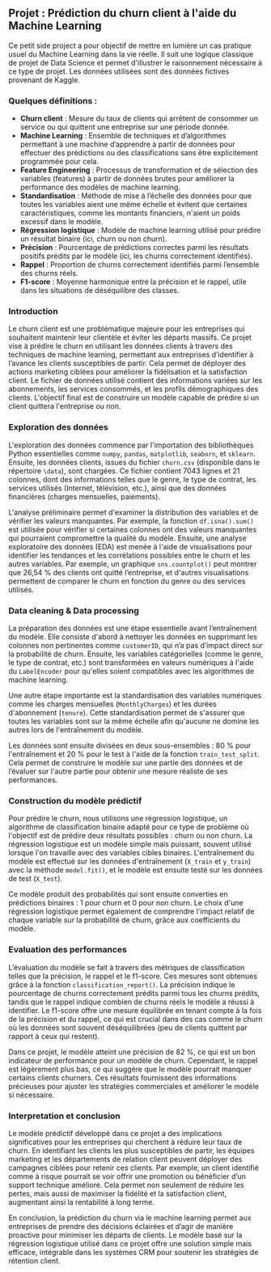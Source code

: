 ## Projet : Prédiction du churn client à l'aide du Machine Learning

Ce petit side project a pour objectif de mettre en lumière un cas pratique usuel du Machine Learning dans la vie réelle. Il suit une logique classique de projet de Data Science et permet d'illustrer le raisonnement nécessaire à ce type de projet.
Les données utilisées sont des données fictives provenant de Kaggle.

### Quelques définitions :
- **Churn client** : Mesure du taux de clients qui arrêtent de consommer un service ou qui quittent une entreprise sur une période donnée.
- **Machine Learning** : Ensemble de techniques et d’algorithmes permettant à une machine d’apprendre à partir de données pour effectuer des prédictions ou des classifications sans être explicitement programmée pour cela.
- **Feature Engineering** : Processus de transformation et de sélection des variables (features) à partir de données brutes pour améliorer la performance des modèles de machine learning.
- **Standardisation** : Méthode de mise à l’échelle des données pour que toutes les variables aient une même échelle et évitent que certaines caractéristiques, comme les montants financiers, n'aient un poids excessif dans le modèle.
- **Régression logistique** : Modèle de machine learning utilisé pour prédire un résultat binaire (ici, churn ou non churn).
- **Précision** : Pourcentage de prédictions correctes parmi les résultats positifs prédits par le modèle (ici, les churns correctement identifiés).
- **Rappel** : Proportion de churns correctement identifiés parmi l’ensemble des churns réels.
- **F1-score** : Moyenne harmonique entre la précision et le rappel, utile dans les situations de déséquilibre des classes.

### Introduction

Le churn client est une problématique majeure pour les entreprises qui souhaitent maintenir leur clientèle et éviter les départs massifs. Ce projet vise à prédire le churn en utilisant les données clients à travers des techniques de machine learning, permettant aux entreprises d’identifier à l’avance les clients susceptibles de partir. Cela permet de déployer des actions marketing ciblées pour améliorer la fidélisation et la satisfaction client. Le fichier de données utilisé contient des informations variées sur les abonnements, les services consommés, et les profils démographiques des clients. L'objectif final est de construire un modèle capable de prédire si un client quittera l'entreprise ou non.

### Exploration des données

L'exploration des données commence par l'importation des bibliothèques Python essentielles comme `numpy`, `pandas`, `matplotlib`, `seaborn`, et `sklearn`. Ensuite, les données clients, issues du fichier `churn.csv` (disponible dans le répertoire `\data`), sont chargées. Ce fichier contient 7043 lignes et 21 colonnes, dont des informations telles que le genre, le type de contrat, les services utilisés (Internet, télévision, etc.), ainsi que des données financières (charges mensuelles, paiements).

L'analyse préliminaire permet d'examiner la distribution des variables et de vérifier les valeurs manquantes. Par exemple, la fonction `df.isna().sum()` est utilisée pour vérifier si certaines colonnes ont des valeurs manquantes qui pourraient compromettre la qualité du modèle. Ensuite, une analyse exploratoire des données (EDA) est menée à l'aide de visualisations pour identifier les tendances et les corrélations possibles entre le churn et les autres variables. Par exemple, un graphique `sns.countplot()` peut montrer que 26,54 % des clients ont quitté l’entreprise, et d'autres visualisations permettent de comparer le churn en fonction du genre ou des services utilisés.

### Data cleaning & Data processing

La préparation des données est une étape essentielle avant l’entraînement du modèle. Elle consiste d'abord à nettoyer les données en supprimant les colonnes non pertinentes comme `customerID`, qui n’a pas d’impact direct sur la probabilité de churn. Ensuite, les variables catégorielles (comme le genre, le type de contrat, etc.) sont transformées en valeurs numériques à l'aide du `LabelEncoder` pour qu'elles soient compatibles avec les algorithmes de machine learning.

Une autre étape importante est la standardisation des variables numériques comme les charges mensuelles (`MonthlyCharges`) et les durées d'abonnement (`tenure`). Cette standardisation permet de s'assurer que toutes les variables sont sur la même échelle afin qu'aucune ne domine les autres lors de l'entraînement du modèle.

Les données sont ensuite divisées en deux sous-ensembles : 80 % pour l'entraînement et 20 % pour le test à l'aide de la fonction `train_test_split`. Cela permet de construire le modèle sur une partie des données et de l’évaluer sur l'autre partie pour obtenir une mesure réaliste de ses performances.

### Construction du modèle prédictif

Pour prédire le churn, nous utilisons une régression logistique, un algorithme de classification binaire adapté pour ce type de problème où l'objectif est de prédire deux résultats possibles : churn ou non churn. La régression logistique est un modèle simple mais puissant, souvent utilisé lorsque l'on travaille avec des variables cibles binaires. L'entraînement du modèle est effectué sur les données d'entraînement (`X_train` et `y_train`) avec la méthode `model.fit()`, et le modèle est ensuite testé sur les données de test (`X_test`).

Ce modèle produit des probabilités qui sont ensuite converties en prédictions binaires : 1 pour churn et 0 pour non churn. Le choix d'une régression logistique permet également de comprendre l'impact relatif de chaque variable sur la probabilité de churn, grâce aux coefficients du modèle.

### Evaluation des performances

L’évaluation du modèle se fait à travers des métriques de classification telles que la précision, le rappel et le f1-score. Ces mesures sont obtenues grâce à la fonction `classification_report()`. La précision indique le pourcentage de churns correctement prédits parmi tous les churns prédits, tandis que le rappel indique combien de churns réels le modèle a réussi à identifier. Le f1-score offre une mesure équilibrée en tenant compte à la fois de la précision et du rappel, ce qui est crucial dans des cas comme le churn où les données sont souvent déséquilibrées (peu de clients quittent par rapport à ceux qui restent).

Dans ce projet, le modèle atteint une précision de 82 %, ce qui est un bon indicateur de performance pour un modèle de churn. Cependant, le rappel est légèrement plus bas, ce qui suggère que le modèle pourrait manquer certains clients churners. Ces résultats fournissent des informations précieuses pour ajuster les stratégies commerciales et améliorer le modèle si nécessaire.

### Interpretation et conclusion

Le modèle prédictif développé dans ce projet a des implications significatives pour les entreprises qui cherchent à réduire leur taux de churn. En identifiant les clients les plus susceptibles de partir, les équipes marketing et les départements de relation client peuvent déployer des campagnes ciblées pour retenir ces clients. Par exemple, un client identifié comme à risque pourrait se voir offrir une promotion ou bénéficier d’un support technique amélioré. Cela permet non seulement de réduire les pertes, mais aussi de maximiser la fidélité et la satisfaction client, augmentant ainsi la rentabilité à long terme.

En conclusion, la prédiction du churn via le machine learning permet aux entreprises de prendre des décisions éclairées et d’agir de manière proactive pour minimiser les départs de clients. Le modèle basé sur la régression logistique utilisé dans ce projet offre une solution simple mais efficace, intégrable dans les systèmes CRM pour soutenir les stratégies de rétention client.
